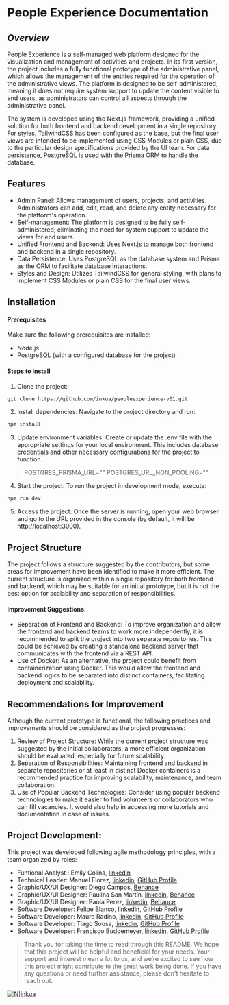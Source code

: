 # People Experience Documentation
## _Overview_

People Experience is a self-managed web platform designed for the visualization and management of activities and projects. In its first version, the project includes a fully functional prototype of the administrative panel, which allows the management of the entities required for the operation of the administrative views. The platform is designed to be self-administered, meaning it does not require system support to update the content visible to end users, as administrators can control all aspects through the administrative panel.

The system is developed using the Next.js framework, providing a unified solution for both frontend and backend development in a single repository. For styles, TailwindCSS has been configured as the base, but the final user views are intended to be implemented using CSS Modules or plain CSS, due to the particular design specifications provided by the UI team.
For data persistence, PostgreSQL is used with the Prisma ORM to handle the database.


## Features
- Admin Panel: Allows management of users, projects, and activities. Administrators can add, edit, read, and delete any entity necessary for the platform's operation.
- Self-management: The platform is designed to be fully self-administered, eliminating the need for system support to update the views for end users.
- Unified Frontend and Backend: Uses Next.js to manage both frontend and backend in a single repository.
- Data Persistence: Uses PostgreSQL as the database system and Prisma as the ORM to facilitate database interactions.
- Styles and Design: Utilizes TailwindCSS for general styling, with plans to implement CSS Modules or plain CSS for the final user views.


## Installation
#### Prerequisites
Make sure the following prerequisites are installed:
- Node.js
- PostgreSQL (with a configured database for the project)

#### Steps to Install
1. Clone the project:
```sh
git clone https://github.com/inkua/peopleexperience-v01.git
```
2. Install dependencies: Navigate to the project directory and run:
```sh
npm install
```
3. Update environment variables: Create or update the .env file with the appropriate settings for your local environment. This includes database credentials and other necessary configurations for the project to function.

> POSTGRES_PRISMA_URL=""
> POSTGRES_URL_NON_POOLING=""

4. Start the project: To run the project in development mode, execute:
```sh
npm run dev
```
5. Access the project: Once the server is running, open your web browser and go to the URL provided in the console (by default, it will be http://localhost:3000).

## Project Structure
The project follows a structure suggested by the contributors, but some areas for improvement have been identified to make it more efficient. The current structure is organized within a single repository for both frontend and backend, which may be suitable for an initial prototype, but it is not the best option for scalability and separation of responsibilities.

#### Improvement Suggestions:
- Separation of Frontend and Backend: To improve organization and allow the frontend and backend teams to work more independently, it is recommended to split the project into two separate repositories. This could be achieved by creating a standalone backend server that communicates with the frontend via a REST API.
- Use of Docker: As an alternative, the project could benefit from containerization using Docker. This would allow the frontend and backend logics to be separated into distinct containers, facilitating deployment and scalability.
 

## Recommendations for Improvement
Although the current prototype is functional, the following practices and improvements should be considered as the project progresses:
1. Review of Project Structure: While the current project structure was suggested by the initial collaborators, a more efficient organization should be evaluated, especially for future scalability.
2. Separation of Responsibilities: Maintaining frontend and backend in separate repositories or at least in distinct Docker containers is a recommended practice for improving scalability, maintenance, and team collaboration.
3. Use of Popular Backend Technologies: Consider using popular backend technologies to make it easier to find volunteers or collaborators who can fill vacancies. It would also help in accessing more tutorials and documentation in case of issues.

## Project Development:
This project was developed following agile methodology principles, with a team organized by roles:
- Funtional Analyst : Emily Colina, [linkedin](https://www.linkedin.com/in/emily-colina-a37640145/)
- Technical Leader: Manuel Florez, [linkedin](https://www.linkedin.com/in/manuel14mds/), [GitHub Profile](https://github.com/manuel14mds)
- Graphic/UX/UI Designer: Diego Campos, [Behance](https://www.behance.net/degocam)
- Graphic/UX/UI Designer: Paulina San Martin, [linkedin](https://www.linkedin.com/in/paulipulisanmartin/), [Behance](https://www.behance.net/paulipulisanmartin)
- Graphic/UX/UI Designer: Paola Perez, [linkedin](https://www.linkedin.com/in/paolaperezperez/), [Behance](https://www.behance.net/paolaperezp)
- Software Developer: Felipe Blanco, [linkedin](https://www.linkedin.com/in/felipe-blanco-muzzolon/), [GitHub Profile](https://github.com/felipeblanco114)
- Software Developer: Mauro Radino, [linkedin](https://www.linkedin.com/in/mauro-radino/), [GitHub Profile](https://github.com/mauroradino)
- Software Developer: Tiago Sousa, [linkedin](https://www.linkedin.com/in/tiago1820/), [GitHub Profile](https://github.com/tiago1820)
- Software Developer: Francisco Buddemeyer, [linkedin](https://www.linkedin.com/in/francisco-buddemeyer-izzo/), [GitHub Profile](https://github.com/FranBudde)

> Thank you for taking the time to read through this README. We hope that this project will be helpful and beneficial for your needs. Your support and interest mean a lot to us, and we’re excited to see how this project might contribute to the great work being done. If you have any questions or need further assistance, please don't hesitate to reach out.

[![N|inkua](https://inkua.de/web/image/1324-2e45f650/rgb-1000px-blanco.webp)](https://inkua.de)
